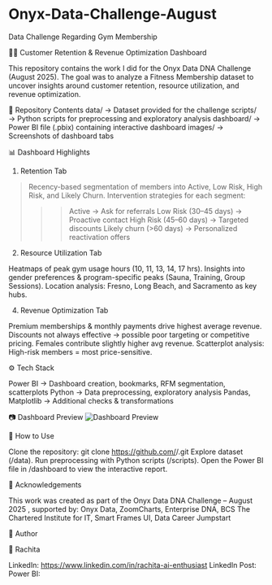 # Onyx-Data-Challenge-August
Data Challenge Regarding Gym Membership


🏋️‍♂️ Customer Retention & Revenue Optimization Dashboard

This repository contains the work I did for the Onyx Data DNA Challenge (August 2025).
The goal was to analyze a Fitness Membership dataset to uncover insights around customer retention, resource utilization, and revenue optimization.

📂 Repository Contents
data/ → Dataset provided for the challenge
scripts/ → Python scripts for preprocessing and exploratory analysis
dashboard/ → Power BI file (.pbix) containing interactive dashboard
images/ → Screenshots of dashboard tabs

📊 Dashboard Highlights

1. Retention Tab

>Recency-based segmentation of members into Active, Low Risk, High Risk, and Likely Churn.
>Intervention strategies for each segment:
>>>Active → Ask for referrals
>>>Low Risk (30–45 days) → Proactive contact
>>>High Risk (45–60 days) → Targeted discounts
>>>Likely churn (>60 days) → Personalized reactivation offers

2. Resource Utilization Tab
   
Heatmaps of peak gym usage hours (10, 11, 13, 14, 17 hrs).
Insights into gender preferences & program-specific peaks (Sauna, Training, Group Sessions).
Location analysis: Fresno, Long Beach, and Sacramento as key hubs.

4. Revenue Optimization Tab

Premium memberships & monthly payments drive highest average revenue.
Discounts not always effective → possible poor targeting or competitive pricing.
Females contribute slightly higher avg revenue.
Scatterplot analysis: High-risk members = most price-sensitive.

⚙️ Tech Stack

Power BI → Dashboard creation, bookmarks, RFM segmentation, scatterplots
Python → Data preprocessing, exploratory analysis
Pandas, Matplotlib → Additional checks & transformations

📷 Dashboard Preview ![Dashboard Preview](images/Fitness_Onyx_Challenge.png)

🚀 How to Use

Clone the repository: git clone https://github.com/<your-username>/<repo-name>.git
Explore dataset (/data).
Run preprocessing with Python scripts (/scripts).
Open the Power BI file in /dashboard to view the interactive report.

🙏 Acknowledgements

This work was created as part of the Onyx Data DNA Challenge – August 2025
, supported by:
Onyx Data, ZoomCharts, Enterprise DNA, BCS The Chartered Institute for IT,
Smart Frames UI, Data Career Jumpstart

📌 Author

👤 Rachita

LinkedIn: https://www.linkedin.com/in/rachita-ai-enthusiast
LinkedIn Post: 
Power BI: 

